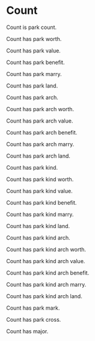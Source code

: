 # Count

Count is park count.

Count has park worth.

Count has park value.

Count has park benefit.

Count has park marry.

Count has park land.

Count has park arch.

Count has park arch worth.

Count has park arch value.

Count has park arch benefit.

Count has park arch marry.

Count has park arch land.

Count has park kind.

Count has park kind worth.

Count has park kind value.

Count has park kind benefit.

Count has park kind marry.

Count has park kind land.

Count has park kind arch.

Count has park kind arch worth.

Count has park kind arch value.

Count has park kind arch benefit.

Count has park kind arch marry.

Count has park kind arch land.

Count has park mark.

Count has park cross.

Count has major.